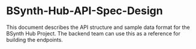 # BSynth-Hub-API-Spec-Design
This document describes the API structure and sample data format for the BSynth Hub Project. The backend team can use this as a reference for building the endpoints.
